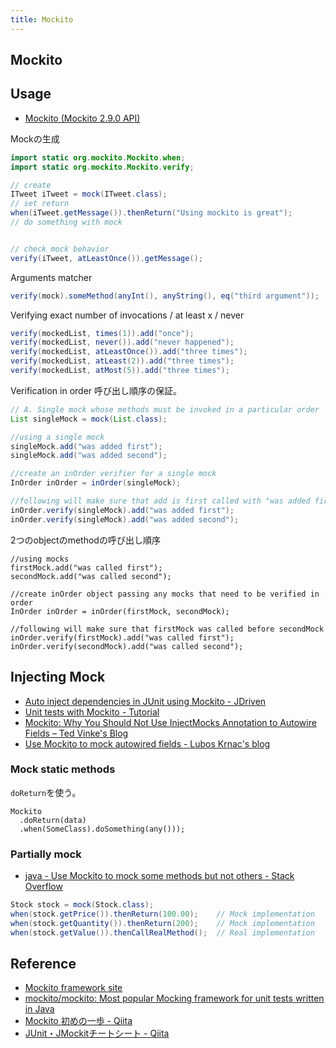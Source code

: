 ```yaml
---
title: Mockito
---
```


## Mockito


## Usage
* [Mockito (Mockito 2.9.0 API)](https://static.javadoc.io/org.mockito/mockito-core/2.9.0/org/mockito/Mockito.html)

Mockの生成

```java
import static org.mockito.Mockito.when;
import static org.mockito.Mockito.verify;

// create
ITweet iTweet = mock(ITweet.class);
// set return
when(iTweet.getMessage()).thenReturn("Using mockito is great");
// do something with mock


// check mock behavior
verify(iTweet, atLeastOnce()).getMessage();
```

Arguments matcher

```java
verify(mock).someMethod(anyInt(), anyString(), eq("third argument"));
```

Verifying exact number of invocations / at least x / never

```java
verify(mockedList, times(1)).add("once");
verify(mockedList, never()).add("never happened");
verify(mockedList, atLeastOnce()).add("three times");
verify(mockedList, atLeast(2)).add("three times");
verify(mockedList, atMost(5)).add("three times");
```

Verification in order
呼び出し順序の保証。

```java
// A. Single mock whose methods must be invoked in a particular order
List singleMock = mock(List.class);

//using a single mock
singleMock.add("was added first");
singleMock.add("was added second");

//create an inOrder verifier for a single mock
InOrder inOrder = inOrder(singleMock);

//following will make sure that add is first called with "was added first, then with "was added second"
inOrder.verify(singleMock).add("was added first");
inOrder.verify(singleMock).add("was added second");
```

2つのobjectのmethodの呼び出し順序

```jav
//using mocks
firstMock.add("was called first");
secondMock.add("was called second");

//create inOrder object passing any mocks that need to be verified in order
InOrder inOrder = inOrder(firstMock, secondMock);

//following will make sure that firstMock was called before secondMock
inOrder.verify(firstMock).add("was called first");
inOrder.verify(secondMock).add("was called second");
```

## Injecting Mock
* [Auto inject dependencies in JUnit using Mockito - JDriven](https://blog.jdriven.com/2013/01/auto-inject-dependencies-in-junit-using-mockito/)
* [Unit tests with Mockito - Tutorial](http://www.vogella.com/tutorials/Mockito/article.html)
* [Mockito: Why You Should Not Use InjectMocks Annotation to Autowire Fields – Ted Vinke's Blog](https://tedvinke.wordpress.com/2014/02/13/mockito-why-you-should-not-use-injectmocks-annotation-to-autowire-fields/)
* [Use Mockito to mock autowired fields - Lubos Krnac's blog](https://lkrnac.net/blog/2014/01/mock-autowired-fields/)

### Mock static methods
`doReturn`を使う。

```
Mockito
  .doReturn(data)
  .when(SomeClass).doSomething(any()));
```

### Partially mock
* [java - Use Mockito to mock some methods but not others - Stack Overflow](https://stackoverflow.com/questions/14970516/use-mockito-to-mock-some-methods-but-not-others)

```java
Stock stock = mock(Stock.class);
when(stock.getPrice()).thenReturn(100.00);    // Mock implementation
when(stock.getQuantity()).thenReturn(200);    // Mock implementation
when(stock.getValue()).thenCallRealMethod();  // Real implementation
```

## Reference
* [Mockito framework site](http://site.mockito.org/)
* [mockito/mockito: Most popular Mocking framework for unit tests written in Java](https://github.com/mockito/mockito)
* [Mockito 初めの一歩 - Qiita](https://qiita.com/mstssk/items/98e597c13f12746c907d)
* [JUnit・JMockitチートシート - Qiita](https://qiita.com/disc99/items/4dc78f9a96aa0a9aeb47#_reference-f869d5544b0f1f431513)
